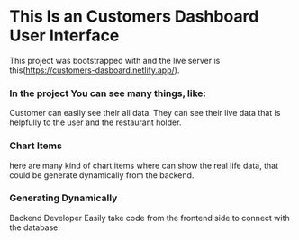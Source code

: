 # This Is an Customers Dashboard User Interface

This project was bootstrapped with and the live server is this(https://customers-dasboard.netlify.app/).


### In the project You can see many things, like: 

Customer can easily see their all data. They can see their live data that is helpfully to the user and the restaurant holder.

### Chart Items

here are many kind of chart items where can show the real life data, that could be generate dynamically from the backend.

### Generating Dynamically 
Backend Developer Easily take code from the frontend side to connect with the database. 
